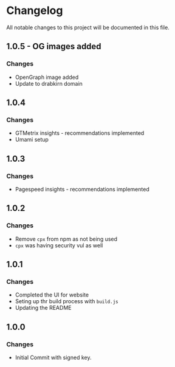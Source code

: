 # Changelog

All notable changes to this project will be documented in this file.

## 1.0.5 - OG images added
### Changes
- OpenGraph image added
- Update to drabkirn domain

## 1.0.4
### Changes
- GTMetrix insights - recommendations implemented
- Umami setup

## 1.0.3
### Changes
- Pagespeed insights - recommendations implemented


## 1.0.2
### Changes
- Remove `cpx` from npm as not being used
- `cpx` was having security vul as well

## 1.0.1
### Changes
- Completed the UI for website
- Seting up thr build process with `build.js`
- Updating the README

## 1.0.0
### Changes
- Initial Commit with signed key.